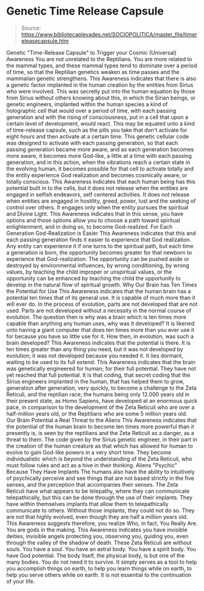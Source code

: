 # Genetic Time Release Capsule

> Source: https://www.bibliotecapleyades.net/SOCIOPOLITICA/master_file/timereleasecapsule.htm

Genetic "Time-Release Capsule"
to Trigger your Cosmic (Universal) Awareness
You are not unrelated to the Reptilians. You are more related to the mammal types, and these mammal types tend to dominate over a period of time, so that the Reptilian genetics weaken as time passes and the mammalian genetic strengthens. This Awareness indicates that there is also a genetic factor implanted in the human creation by the entities from Sirius who were involved. This was secretly put into the human equation by those from Sirius without others knowing about this, in which the Sirian beings, or genetic engineers, implanted within the human species a kind of holographic cell that would over a period of time, with each passing generation and with the rising of consciousness, put in a cell that upon a certain level of development, would react.
This may be equated unto a kind of time-release capsule, such as the pills you take that don't activate for eight hours and then activate at a certain time. This genetic cellular code was designed to activate with each passing generation, so that each passing generation became more aware, and as each generation becomes more aware, it becomes more God-like, a little at a time with each passing generation, and in this action, when the vibrations reach a certain state in the evolving human, it becomes possible for that cell to activate totally and the entity experience God realization and becomes cosmically aware, or totally conscious.
This Awareness indicates that each human being has this potential built in to the cells, but it does not release when the entities are engaged in selfish endeavors, self centered activities. It does not release when entities are engaged in hostility, greed, power, lust and the seeking of control over others. It engages only when the entity pursues the spiritual and Divine Light. This Awareness indicates that in this sense, you have options and those options allow you to choose a path toward spiritual enlightenment, and in doing so, to become God-realized.
For Each Generation God-Realization is Easier
This Awareness indicates that this and each passing generation finds it easier to experience that God realization. Any entity can experience it if one turns to the spiritual path, but each time a generation is born, the opportunity becomes greater for that newborn to experience that God-realization. The opportunity can be pushed aside or destroyed by environmental influences, by wrong conditioning, by wrong values, by teaching the child improper or unspiritual values, or the opportunity can be enhanced by teaching the child the opportunity to develop in the natural flow of spiritual growth.
Why Our Brain has Ten Times the Potential for Use
This Awareness indicates that the human brain has a potential ten times that of its general use. It is capable of much more than it will ever do. In the process of evolution, parts are not developed that are not used. Parts are not developed without a necessity in the normal course of evolution. The question then is why was a brain which is ten times more capable than anything any human uses, why was it developed?
It is likened unto having a giant computer that does ten times more than you ever use it for because you have so little use for it. How then, in evolution, was such a brain developed? This Awareness indicates that the potential is there. It is ten times greater than any thing you need, but it was not developed by evolution; it was not developed because you needed it. It lies dormant, waiting to be used to its full extend.
This Awareness indicates that the brain was genetically engineered for human; for their full potential. They have not yet reached that full potential. It is that coding, that secret coding that the Sirius engineers implanted in the human, that has helped them to grow, generation after generation, very quickly, to become a challenge to the Zeta Reticuli, and the reptilian race; the humans being only 12.000 years old in their present state, as Homo Sapiens, have developed at an enormous quick pace, in comparison to the development of the Zeta Reticuli who are over a half-million years old, or the Reptilians who are some 5 million years old.
Our Brain Potential a Real Threat to the Aliens
This Awareness indicates that the potential of the human brain to become ten times more powerful than it presently is, is seen by the reptilians and the Zeta Reticuli as a danger, as a threat to them. The code given by the Sirius genetic engineer, in their part in the creation of the human creature as that which has allowed for human to evolve to gain God-like powers in a very short time. They become individualistic which is beyond the understanding of the Zeta Reticuli, who must follow rules and act as a hive in their thinking.
Aliens "Psychic" Because They Have Implants
The humans also have the ability to intuitively of psychically perceive and see things that are not based strictly in the five senses, and the perception that accompanies their senses. The Zeta Reticuli have what appears to be telepathy, where they can communicate telepathically, but this can be done through the use of their implants. They have within themselves implants that allow them to telepathically communicate to others. Without those implants, they could not do so. They are not that highly evolved, even though they are half a million years old.
This Awareness suggests therefore, you realize Who, in fact, You Really Are. You are gods in the making. This Awareness indicates you have invisible deities, invisible angels protecting you, observing you, guiding you, even through the valley of the shadow of death. These Zeta Reticuli are without souls.
You have a soul. You have an astral body. You have a spirit body. You have God potential. The body itself, the physical body, is but one of the many bodies. You do not need it to survive. It simply serves as a tool to help you accomplish things on earth, to help you learn things while on earth, to help you serve others while on earth. It is not essential to the continuation of your life.

